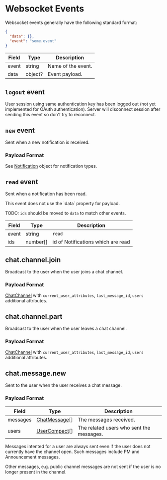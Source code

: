 
# Websocket Events

Websocket events generally have the following standard format:

```json
{
  "data": {},
  "event": "some.event"
}
```

Field | Type    | Description
----- |-------- | -------------
event | string  | Name of the event.
data  | object? | Event payload.

## `logout` event

User session using same authentication key has been logged out (not yet implemented for OAuth authentication).
Server will disconnect session after sending this event so don't try to reconnect.

## `new` event

Sent when a new notification is received.

### Payload Format

See [Notification](#notification) object for notification types.

## `read` event

Sent when a notification has been read.

<aside class="notice">
  This event does not use the `data` property for payload.
</aside>

TODO: `ids` should be moved to `data` to match other events.

Field | Type     | Description
----- | -------- | ----------------------------------
event | string   | `read`
ids   | number[] | id of Notifications which are read

## chat.channel.join

Broadcast to the user when the user joins a chat channel.

### Payload Format

[ChatChannel](#chat-channel) with `current_user_attributes`, `last_message_id`, `users` additional attributes.

## chat.channel.part

Broadcast to the user when the user leaves a chat channel.

### Payload Format

[ChatChannel](#chat-channel) with `current_user_attributes`, `last_message_id`, `users` additional attributes.

## chat.message.new

Sent to the user when the user receives a chat message.

### Payload Format

Field    | Type                          | Description
-------- |------------------------------ |-------------
messages | [ChatMessage](#chatmessage)[] | The messages received.
users    | [UserCompact](#usercompact)[] | The related users who sent the messages.

Messages intented for a user are always sent even if the user does not currently have the channel open.
Such messages include PM and Announcement messages.

Other messages, e.g. public channel messages are not sent if the user is no longer present in the channel.
